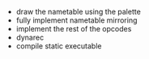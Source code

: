  - draw the nametable using the palette
 - fully implement nametable mirroring
 - implement the rest of the opcodes
 - dynarec
 - compile static executable
